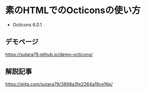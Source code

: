 # 素のHTMLでのOcticonsの使い方

- Octicons 6.0.1

## デモページ
https://sutara79.github.io/demo-octicons/

## 解説記事
https://qiita.com/sutara79/3898a3fe2264a19ce16e/